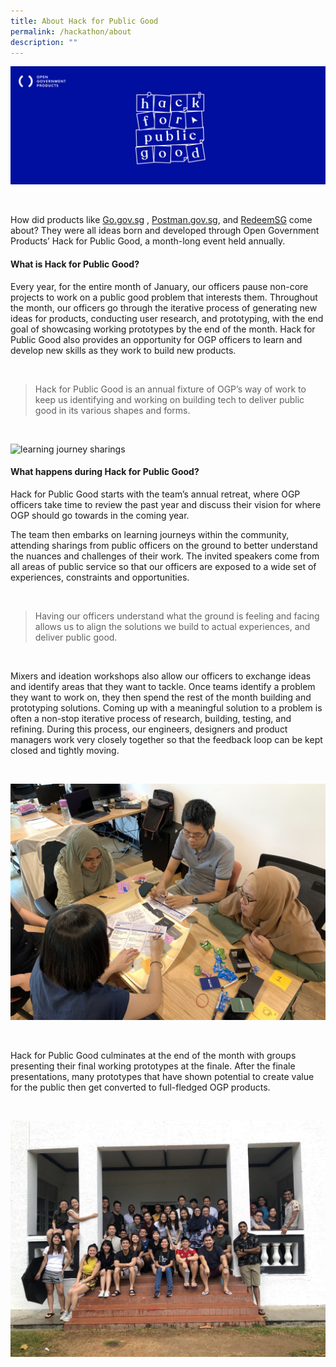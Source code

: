 ```yaml
---
title: About Hack for Public Good
permalink: /hackathon/about
description: ""
---
```

[![2021 Projects Banner](/images/hack_for_public_good.png)](/hackathon/2021)

<br/>

How did products like [Go.gov.sg](https://go.gov.sg) ,  [Postman.gov.sg](https://postman.gov.sg), and [RedeemSG](https://redeem.gov.sg) come about? They were all ideas born and developed through Open Government Products’ Hack for Public Good, a month-long event held annually. 

#### What is Hack for Public Good?

Every year,  for the entire month of January, our officers pause non-core projects to work on a public good problem that interests them. Throughout the month, our officers go through the iterative process of generating new ideas for products, conducting user research, and prototyping, with the end goal of showcasing working prototypes by the end of the month. Hack for Public Good also provides an opportunity for OGP officers to learn and develop new skills as they work to build new products.

<br/>

> Hack for Public Good is an annual fixture of OGP’s way of work to keep us identifying and working on building tech to deliver public good in its various shapes and forms. 

<br/>

![learning journey sharings](/images/hackathon_talks.jpg)


#### What happens during Hack for Public Good?

 Hack for Public Good starts with the team’s annual retreat, where OGP officers take time to review the past year and discuss their vision for where OGP should go towards in the coming year. 
 
 The team then embarks on learning journeys within the community, attending sharings from public officers on the ground to better understand the nuances and challenges of their work. The invited speakers come from all areas of public service so that our officers are exposed to a wide set of experiences, constraints and opportunities. 
 
<br/>
 
 > Having our officers understand what the ground is feeling and facing allows us to align the solutions we build to actual experiences, and deliver public good.

<br/>

Mixers and ideation workshops  also allow our officers to exchange ideas and identify areas that they want to tackle. Once teams identify a problem they want to work on, they then spend the rest of the month building and prototyping solutions. Coming up with a meaningful solution to a problem is often a non-stop iterative process of research, building, testing, and refining. During this process, our engineers, designers and product managers work very closely together so that the feedback loop can be kept closed and tightly moving. 

<br/>

![team members brainstorming](/images/hackathon_brainstorming.jpg)

<br/>

Hack for Public Good culminates at the end of the month with groups presenting their final working prototypes at the finale. After the finale presentations,  many prototypes that have shown potential to create value for the public then get converted to full-fledged OGP products.

<br/>

![team members at retreat](/images/hackathon_team.jpg)